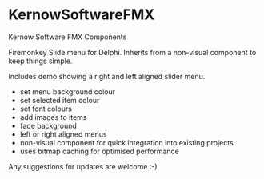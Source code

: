 # KernowSoftwareFMX
Kernow Software FMX Components

Firemonkey Slide menu for Delphi.  Inherits from a non-visual component to keep things simple.

Includes demo showing a right and left aligned slider menu.

- set menu background colour
- set selected item colour
- set font colours
- add images to items
- fade background
- left or right aligned menus
- non-visual component for quick integration into existing projects
- uses bitmap caching for optimised performance


Any suggestions for updates are welcome :-) 

